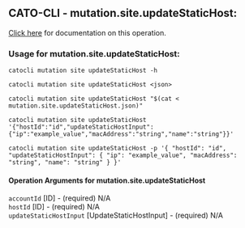 
## CATO-CLI - mutation.site.updateStaticHost:
[Click here](https://api.catonetworks.com/documentation/#mutation-mutation.site.updateStaticHost) for documentation on this operation.

### Usage for mutation.site.updateStaticHost:

`catocli mutation site updateStaticHost -h`

`catocli mutation site updateStaticHost <json>`

`catocli mutation site updateStaticHost "$(cat < mutation.site.updateStaticHost.json)"`

`catocli mutation site updateStaticHost '{"hostId":"id","updateStaticHostInput":{"ip":"example_value","macAddress":"string","name":"string"}}'`

`catocli mutation site updateStaticHost -p '{
    "hostId": "id",
    "updateStaticHostInput": {
        "ip": "example_value",
        "macAddress": "string",
        "name": "string"
    }
}'`


#### Operation Arguments for mutation.site.updateStaticHost ####

`accountId` [ID] - (required) N/A    
`hostId` [ID] - (required) N/A    
`updateStaticHostInput` [UpdateStaticHostInput] - (required) N/A    
